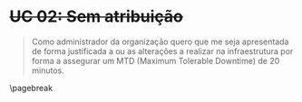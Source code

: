 # ~~UC 02: Sem atribuição~~

> Como administrador da organização quero que me seja apresentada de forma
> justificada a ou as alterações a realizar na infraestrutura por forma a
> assegurar um MTD (Maximum Tolerable Downtime) de 20 minutos.

\pagebreak
